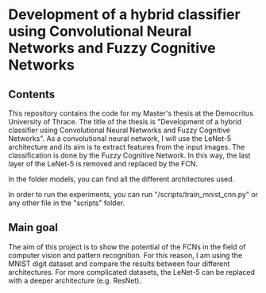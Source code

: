 # Development of a hybrid classifier using Convolutional Neural Networks and Fuzzy Cognitive Networks

## Contents 

This repository contains the code for my Master's thesis at the Democritus University of Thrace. The title of the thesis is "Development of a hybrid classifier using Convolutional Neural Networks and Fuzzy Cognitive Networks".  As a convolutional neural network, I will use the LeNet-5 architecture and its aim is to extract features from the input images. The classification is done by the Fuzzy Cognitive Network. In this way, the last layer of the LeNet-5 is removed and replaced by the FCN. 


In the folder models, you can find all the different architectures used. 

In order to run the experiments, you can run "/scripts/train_mnist_cnn.py" or any other file in the "scripts" folder.

## Main goal

The aim of this project is to show the potential of the FCNs in the field of computer vision and pattern recognition. For this reason, I am using the MNIST digit dataset and compare the results between four different architectures. For more complicated datasets, the LeNet-5 can be replaced with a deeper architecture (e.g. ResNet). 


